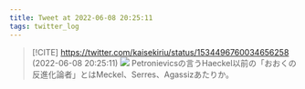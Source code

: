 ```yaml
---
title: Tweet at 2022-06-08 20:25:11
tags: twitter_log
---
```


> [!CITE] https://twitter.com/kaisekiriu/status/1534496760034656258 (2022-06-08 20:25:11)
> ![](https://twitter.com/kaisekiriu/status/1534496760034656258)
> Petronievicsの言うHaeckel以前の「おおくの反進化論者」とはMeckel、Serres、Agassizあたりか。
